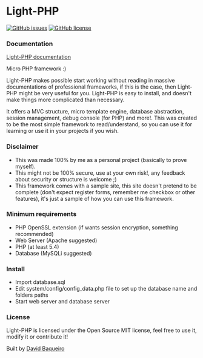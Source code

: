 # Light-PHP
[![GitHub issues](https://img.shields.io/github/issues/bakeiro/Light-PHP.svg)](https://github.com/bakeiro/Light-PHP/issues)
[![GitHub license](https://img.shields.io/github/license/bakeiro/Light-PHP.svg)](https://github.com/bakeiro/Light-PHP)

### Documentation
[Light-PHP documentation](https://bakeiro.github.io/Light-PHP-documentation/)   

Micro PHP framework :)

Light-PHP makes possible start working without reading in massive documentations of professional frameworks, if this is the case, then Light-PHP might be very useful for you. Light-PHP is easy to install, and doesn't make things more complicated than necessary.

It offers a MVC structure, micro template engine, database abstraction, session management, debug console (for PHP) and more!.
This was created to be the most simple framework to read/understand, so you can use it for learning or use it in your projects if you wish.

### Disclaimer
- This was made 100% by me as a personal project (basically to prove myself).
- This might not be 100% secure, use at your own risk!, any feedback about security or structure is welcome ;)
- This framework comes with a sample site, this site doesn't pretend to be complete (don't expect register forms, remember me checkbox or other features), it's just a sample of how you can use this framework.

### Minimum requirements
- PHP OpenSSL extension (if wants session encryption, something recommended)
- Web Server (Apache suggested)
- PHP (at least 5.4)
- Database (MySQLi suggested)

### Install
- Import database.sql
- Edit system/config/config_data.php file to set up the database name and folders paths
- Start web server and database server

### License

Light-PHP is licensed under the Open Source MIT license, feel free to use it, modify it or contribute it!</p>

Built by [David Baqueiro](https://bakeiro.github.io/materialize-portfolio/)
